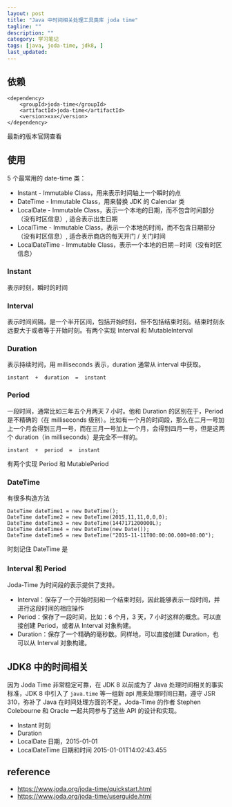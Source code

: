 ```yaml
---
layout: post
title: "Java 中时间相关处理工具类库 joda time"
tagline: ""
description: ""
category: 学习笔记
tags: [java, joda-time, jdk8, ]
last_updated:
---
```



## 依赖

    <dependency>
        <groupId>joda-time</groupId>
        <artifactId>joda-time</artifactId>
        <version>xxx</version>
    </dependency>

最新的版本官网查看

## 使用

5 个最常用的 date-time 类：

- Instant - Immutable Class，用来表示时间轴上一个瞬时的点
- DateTime - Immutable Class，用来替换 JDK 的 Calendar 类
- LocalDate - Immutable Class，表示一个本地的日期，而不包含时间部分（没有时区信息）, 适合表示出生日期
- LocalTime - Immutable Class，表示一个本地的时间，而不包含日期部分（没有时区信息）, 适合表示商店的每天开门 / 关门时间
- LocalDateTime - Immutable Class，表示一个本地的日期－时间（没有时区信息）

### Instant
表示时刻，瞬时的时间

### Interval
表示时间间隔，是一个半开区间，包括开始时刻，但不包括结束时刻。结束时刻永远要大于或者等于开始时刻。有两个实现 Interval 和 MutableInterval

### Duration
表示持续时间，用 milliseconds 表示，duration 通常从 interval 中获取。

    instant  +  duration  =  instant

### Period
一段时间，通常比如三年五个月两天 7 小时。他和 Duration 的区别在于，Period 是不精确的（在 milliseconds 级别）。比如有一个月的时间段，那么在二月一号加上一个月会得到三月一号，而在三月一号加上一个月，会得到四月一号，但是这两个 duration（in milliseconds）是完全不一样的。

    instant  +  period  =  instant

有两个实现 Period 和 MutablePeriod

### DateTime
有很多构造方法

    DateTime dateTime1 = new DateTime();
    DateTime dateTime2 = new DateTime(2015,11,11,0,0,0);
    DateTime dateTime3 = new DateTime(1447171200000L);
    DateTime dateTime4 = new DateTime(new Date());
    DateTime dateTime5 = new DateTime("2015-11-11T00:00:00.000+08:00");

时刻记住 DateTime 是

### Interval 和 Period
Joda-Time 为时间段的表示提供了支持。

- Interval：保存了一个开始时刻和一个结束时刻，因此能够表示一段时间，并进行这段时间的相应操作
- Period：保存了一段时间，比如：6 个月，3 天，7 小时这样的概念。可以直接创建 Period，或者从 Interval 对象构建。
- Duration：保存了一个精确的毫秒数。同样地，可以直接创建 Duration，也可以从 Interval 对象构建。


## JDK8 中的时间相关
因为 Joda Time 非常稳定可靠，在 JDK 8 以前成为了 Java 处理时间相关的事实标准，JDK 8 中引入了 `java.time` 等一组新 api 用来处理时间日期，遵守 JSR 310，弥补了 Java 在时间处理方面的不足。Joda-Time 的作者 Stephen Colebourne 和 Oracle 一起共同参与了这些 API 的设计和实现。

- Instant 时刻
- Duration
- LocalDate 日期，2015-01-01
- LocalDateTime 日期和时间 2015-01-01T14:02:43.455


## reference

- <https://www.joda.org/joda-time/quickstart.html>
- <https://www.joda.org/joda-time/userguide.html>
